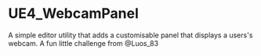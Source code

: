 # UE4_WebcamPanel
A simple editor utility that adds a customisable panel that displays a users's webcam. A fun little challenge from @Luos_83

